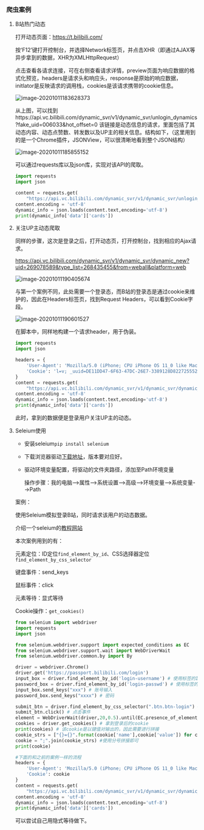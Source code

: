 ### 爬虫案例

1. B站热门动态

   打开动态页面：https://t.bilibili.com/

   按‘F12’键打开控制台，并选择Network标签页，并点击XHR（即通过AJAX等异步拿到的数据，XHR为XMLHttpRequest）

   点击查看各请求连接，可在右侧查看请求详情，preview页面为响应数据的格式化预览，headers是请求头和响应头，response是原始的响应数据，initlator是反映请求的调用栈，cookies是该请求携带的cookie信息。

   ![image-20201011183628373](http://ww1.sinaimg.cn/large/a251ceedly1gjllszm244j22lc138ql7.jpg)

   从上图，可以找到https://api.vc.bilibili.com/dynamic_svr/v1/dynamic_svr/unlogin_dynamics?fake_uid=006033&hot_offset=0
   该链接是动态信息的请求，里面包括了其动态内容、动态点赞数、转发数以及UP主的相关信息。结构如下，（这里用到的是一个Chrome插件，JSONView，可以很清晰地看到整个JSON结构）

   ![image-20201011185855152](http://ww1.sinaimg.cn/large/a251ceedly1gjlm2lpdehj22la1bon5o.jpg)

   可以通过requests库以及json库，实现对该API的爬取。

   ```python
   import requests
   import json
   
   content = requests.get(
       "https://api.vc.bilibili.com/dynamic_svr/v1/dynamic_svr/unlogin_dynamics")
   content.encoding = 'utf-8'
   dynamic_info = json.loads(content.text,encoding='utf-8')
   print(dynamic_info['data']['cards'])
   ```

2. 关注UP主动态爬取

   同样的步骤，这次是登录之后，打开动态页，打开控制台，找到相应的Ajax请求。

   https://api.vc.bilibili.com/dynamic_svr/v1/dynamic_svr/dynamic_new?uid=269078589&type_list=268435455&from=weball&platform=web

   ![image-20201011190405674](http://ww1.sinaimg.cn/large/a251ceedly1gjlm1mqxwxj22lc0v613k.jpg)

   与第一个案例不同，此处需要一个登录态，而B站的登录态是通过cookie来维护的，因此在Headers标签页，找到Request Headers，可以看到Cookie字段。

   ![image-20201011190601527](http://ww1.sinaimg.cn/large/a251ceedly1gjlm1vsirqj21ua0gyn2x.jpg)

   在脚本中，同样地构建一个请求header，用于伪装。

   ```python
   import requests
   import json
   
   headers = {
       'User-Agent': 'Mozilla/5.0 (iPhone; CPU iPhone OS 11_0 like Mac OS X) AppleWebKit',
       'Cookie': 'l=v; _uuid=DE11DD47-6F63-47DC-26E7-3389128D822725552infoc; buvid3=A428FD7D-2912-4AA0-B1AD-DD7783171BA253922infoc; sid=9qpjqv7j; DedeUserID=269078589; DedeUserID__ckMd5=2d0fd23381765653; SESSDATA=c02d858d%2C1617611370%2C028a6*a1; bili_jct=cbf75b7d1e099ce523272f4551df67ee; CURRENT_FNVAL=80; blackside_state=1; rpdid=|(JY~|J)J|Rl0J\'uY|k|lmR|k; CURRENT_QUALITY=112; LIVE_BUVID=AUTO5616021668274232; _dfcaptcha=8d62a690e6a23c6a5f09572bbe25cc38; PVID=8; bp_video_offset_269078589=444841213232482532; bp_t_offset_269078589=444841548244127539'
   }
   content = requests.get(
       "https://api.vc.bilibili.com/dynamic_svr/v1/dynamic_svr/dynamic_new?uid=269078589&type_list=268435455&from=weball&platform=web",headers=headers)
   content.encoding = 'utf-8'
   dynamic_info = json.loads(content.text,encoding='utf-8')
   print(dynamic_info['data']['cards'])
   ```

   此时，拿到的数据便是登录用户关注UP主的动态。
   
3. Seleium使用

   - 安装seleium`pip install selenium`

   - 下载浏览器驱动[下载地址](http://www.testclass.net/selenium_python/selenium3-browser-driver/)，版本要对应好。

   - 驱动环境变量配置，将驱动的文件夹路径，添加至Path环境变量

     操作步骤：我的电脑-->属性-->系统设置-->高级-->环境变量-->系统变量-->Path

   案例：

   使用Seleium模拟登录B站，同时请求该用户的动态数据。

   介绍一个seleium的[教程网站](http://www.testclass.net/selenium_python/install-selenium)

   本次案例用到的有：

   元素定位：ID定位`find_element_by_id`、CSS选择器定位`find_element_by_css_selector`

   键盘事件：send_keys

   鼠标事件：click

   元素等待：显式等待

   Cookie操作：`get_cookies()`

   ```python
   from selenium import webdriver
   import requests
   import json

   from selenium.webdriver.support import expected_conditions as EC
   from selenium.webdriver.support.wait import WebDriverWait
   from selenium.webdriver.common.by import By

   driver = webdriver.Chrome()
   driver.get('https://passport.bilibili.com/login')
   input_box = driver.find_element_by_id('login-username') # 使用标签的ID属性来定位
   password_box = driver.find_element_by_id('login-passwd') # 使用标签的ID属性来定位
   input_box.send_keys("xxx") # 账号输入
   password_box.send_keys("xxxx") # 密码

   submit_btn = driver.find_element_by_css_selector(".btn.btn-login") # 找到登录按钮，
   submit_btn.click() # 点击事件
   element = WebDriverWait(driver,20,0.5).until(EC.presence_of_element_located((By.CSS_SELECTOR,".t"))) # 等待20s，直到页面中可以定位到类名为t的元素，每隔0.5s检查一次
   cookies = driver.get_cookies() # 拿到登录后的cookie
   print(cookies) # 该cookie是以键值对输出的，因此需要进行拼接
   cookie_strs = ["{}={}".format(cookie['name'],cookie['value']) for cookie in cookies]
   cookie = ";".join(cookie_strs) #使用分号拼接即可
   print(cookie)

   #下面的和之前的案例一样的流程
   headers = {
       'User-Agent': 'Mozilla/5.0 (iPhone; CPU iPhone OS 11_0 like Mac OS X) AppleWebKit',
       'Cookie': cookie
   }
   content = requests.get(
       "https://api.vc.bilibili.com/dynamic_svr/v1/dynamic_svr/dynamic_new?uid=269078589&type_list=268435455&from=weball&platform=web",headers=headers)
   content.encoding = 'utf-8'
   dynamic_info = json.loads(content.text,encoding='utf-8')
   print(dynamic_info['data']['cards'])
   ```

   可以尝试自己用隐式等待做下。
   
